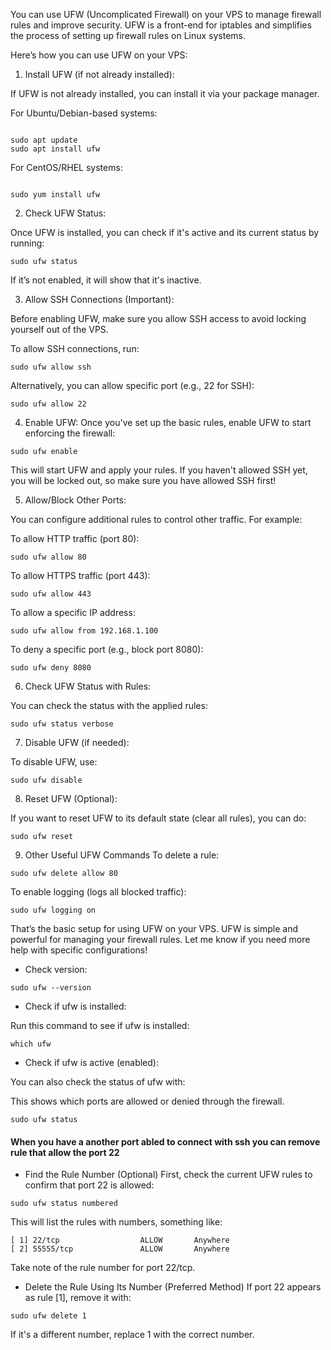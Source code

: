 You can use UFW (Uncomplicated Firewall) on your VPS to manage firewall rules and improve security. UFW is a front-end for iptables and simplifies the process of setting up firewall rules on Linux systems.

Here’s how you can use UFW on your VPS:

1. Install UFW (if not already installed):

If UFW is not already installed, you can install it via your package manager.

For Ubuntu/Debian-based systems:

```

sudo apt update
sudo apt install ufw

```


For CentOS/RHEL systems:

```

sudo yum install ufw

```

2. Check UFW Status:

Once UFW is installed, you can check if it's active and its current status by running:

```
sudo ufw status

```
If it’s not enabled, it will show that it's inactive.

3. Allow SSH Connections (Important):

Before enabling UFW, make sure you allow SSH access to avoid locking yourself out of the VPS.

To allow SSH connections, run:

```
sudo ufw allow ssh

```
Alternatively, you can allow specific port (e.g., 22 for SSH):

```
sudo ufw allow 22

```
4. Enable UFW:
Once you've set up the basic rules, enable UFW to start enforcing the firewall:

```
sudo ufw enable

```
This will start UFW and apply your rules. If you haven't allowed SSH yet, you will be locked out, so make sure you have allowed SSH first!

5. Allow/Block Other Ports:

You can configure additional rules to control other traffic. For example:

To allow HTTP traffic (port 80):


```
sudo ufw allow 80

```
To allow HTTPS traffic (port 443):

```
sudo ufw allow 443

```
To allow a specific IP address:


```
sudo ufw allow from 192.168.1.100

```

To deny a specific port (e.g., block port 8080):

```
sudo ufw deny 8080

```

6. Check UFW Status with Rules:

You can check the status with the applied rules:

```
sudo ufw status verbose

```
7. Disable UFW (if needed):

To disable UFW, use:


```
sudo ufw disable

```
8. Reset UFW (Optional):

If you want to reset UFW to its default state (clear all rules), you can do:

```
sudo ufw reset

```
9. Other Useful UFW Commands
To delete a rule:

```
sudo ufw delete allow 80

```
To enable logging (logs all blocked traffic):

```
sudo ufw logging on

```
That’s the basic setup for using UFW on your VPS. UFW is simple and powerful for managing your firewall rules. Let me know if you need more help with specific configurations!

- Check version:

```
sudo ufw --version

```

- Check if ufw is installed:

Run this command to see if ufw is installed:

```
which ufw

```

- Check if ufw is active (enabled):

You can also check the status of ufw with:

This shows which ports are allowed or denied through the firewall.

```
sudo ufw status

```




#### When you have a another port abled to connect with ssh you can remove rule that allow the port 22



- Find the Rule Number (Optional)
First, check the current UFW rules to confirm that port 22 is allowed:

```
sudo ufw status numbered

```
This will list the rules with numbers, something like:

```
[ 1] 22/tcp                  ALLOW       Anywhere
[ 2] 55555/tcp               ALLOW       Anywhere

```
Take note of the rule number for port 22/tcp.

- Delete the Rule Using Its Number (Preferred Method)
If port 22 appears as rule [1], remove it with:

```
sudo ufw delete 1

```

If it's a different number, replace 1 with the correct number.





